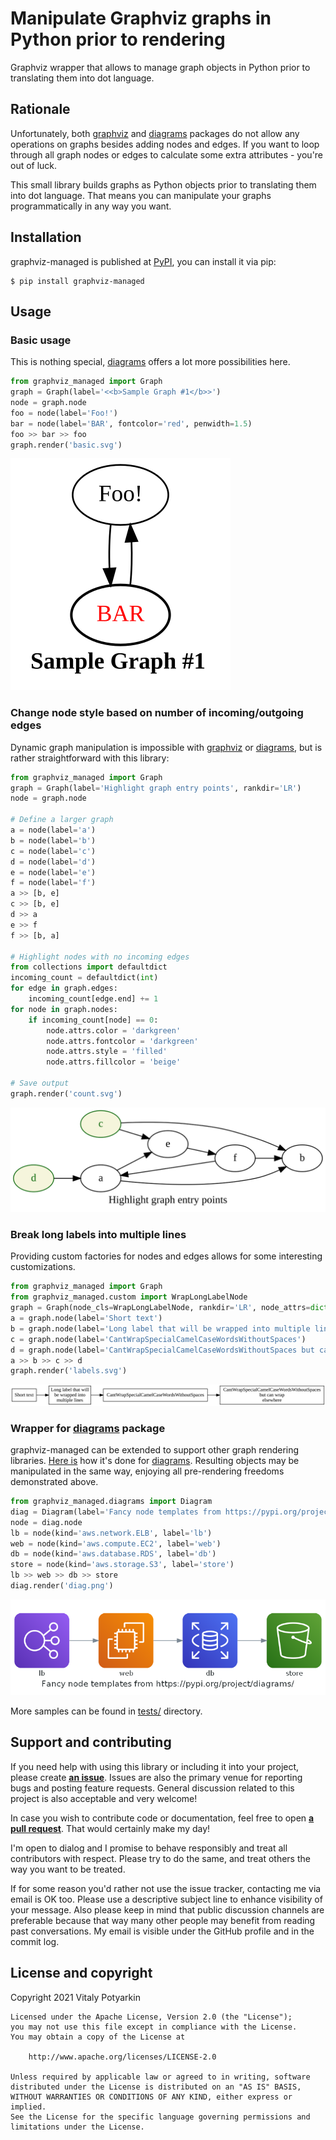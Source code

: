 # Manipulate Graphviz graphs in Python prior to rendering

Graphviz wrapper that allows to manage graph objects in Python prior to
translating them into dot language.

## Rationale

Unfortunately, both [graphviz] and [diagrams] packages do not allow any
operations on graphs besides adding nodes and edges. If you want to loop
through all graph nodes or edges to calculate some extra attributes - you're
out of luck.

This small library builds graphs as Python objects prior to translating them
into dot language. That means you can manipulate your graphs programmatically
in any way you want.

[graphviz]: https://graphviz.readthedocs.io/en/stable/manual.html
[diagrams]: https://diagrams.mingrammer.com/


## Installation

graphviz-managed is published at [PyPI], you can install it via pip:

```
$ pip install graphviz-managed
```

[PyPI]: https://pypi.org/project/graphviz-managed


## Usage

### Basic usage

This is nothing special, [diagrams] offers a lot more possibilities here.

```python
from graphviz_managed import Graph
graph = Graph(label='<<b>Sample Graph #1</b>>')
node = graph.node
foo = node(label='Foo!')
bar = node(label='BAR', fontcolor='red', penwidth=1.5)
foo >> bar >> foo
graph.render('basic.svg')
```

[![sample graph output](samples/basic.svg)](samples/basic.py)


### Change node style based on number of incoming/outgoing edges

Dynamic graph manipulation is impossible with [graphviz] or [diagrams],
but is rather straightforward with this library:

```python
from graphviz_managed import Graph
graph = Graph(label='Highlight graph entry points', rankdir='LR')
node = graph.node

# Define a larger graph
a = node(label='a')
b = node(label='b')
c = node(label='c')
d = node(label='d')
e = node(label='e')
f = node(label='f')
a >> [b, e]
c >> [b, e]
d >> a
e >> f
f >> [b, a]

# Highlight nodes with no incoming edges
from collections import defaultdict
incoming_count = defaultdict(int)
for edge in graph.edges:
    incoming_count[edge.end] += 1
for node in graph.nodes:
    if incoming_count[node] == 0:
        node.attrs.color = 'darkgreen'
        node.attrs.fontcolor = 'darkgreen'
        node.attrs.style = 'filled'
        node.attrs.fillcolor = 'beige'

# Save output
graph.render('count.svg')
```

[![sample graph output](samples/count.svg)](samples/count.py)

### Break long labels into multiple lines

Providing custom factories for nodes and edges allows for some interesting
customizations.

```python
from graphviz_managed import Graph
from graphviz_managed.custom import WrapLongLabelNode
graph = Graph(node_cls=WrapLongLabelNode, rankdir='LR', node_attrs=dict(shape='box'))
a = graph.node(label='Short text')
b = graph.node(label='Long label that will be wrapped into multiple lines')
c = graph.node(label='CantWrapSpecialCamelCaseWordsWithoutSpaces')
d = graph.node(label='CantWrapSpecialCamelCaseWordsWithoutSpaces but can wrap elsewhere')
a >> b >> c >> d
graph.render('labels.svg')
```

[![sample graph output](samples/labels.svg)](samples/labels.py)

### Wrapper for [diagrams] package

graphviz-managed can be extended to support other graph rendering libraries.
[Here is](src/graphviz_managed/diagrams.py) how it's done for [diagrams].
Resulting objects may be manipulated in the same way, enjoying all pre-rendering
freedoms demonstrated above.

```python
from graphviz_managed.diagrams import Diagram
diag = Diagram(label='Fancy node templates from https://pypi.org/project/diagrams/', pad=0.1)
node = diag.node
lb = node(kind='aws.network.ELB', label='lb')
web = node(kind='aws.compute.EC2', label='web')
db = node(kind='aws.database.RDS', label='db')
store = node(kind='aws.storage.S3', label='store')
lb >> web >> db >> store
diag.render('diag.png')
```

[![sample graph output](samples/diag.png)](samples/diag.py)

More samples can be found in [tests/](tests/) directory.


## Support and contributing

If you need help with using this library or including it into your project,
please create **[an issue][issues]**.
Issues are also the primary venue for reporting bugs and posting feature
requests. General discussion related to this project is also acceptable and
very welcome!

In case you wish to contribute code or documentation, feel free to open
**[a pull request](https://github.com/sio/graphviz-managed/pulls)**. That would
certainly make my day!

I'm open to dialog and I promise to behave responsibly and treat all
contributors with respect. Please try to do the same, and treat others the way
you want to be treated.

If for some reason you'd rather not use the issue tracker, contacting me via
email is OK too. Please use a descriptive subject line to enhance visibility
of your message. Also please keep in mind that public discussion channels are
preferable because that way many other people may benefit from reading past
conversations. My email is visible under the GitHub profile and in the commit
log.

[issues]: https://github.com/sio/graphviz-managed/issues


## License and copyright

Copyright 2021 Vitaly Potyarkin

    Licensed under the Apache License, Version 2.0 (the "License");
    you may not use this file except in compliance with the License.
    You may obtain a copy of the License at

        http://www.apache.org/licenses/LICENSE-2.0

    Unless required by applicable law or agreed to in writing, software
    distributed under the License is distributed on an "AS IS" BASIS,
    WITHOUT WARRANTIES OR CONDITIONS OF ANY KIND, either express or implied.
    See the License for the specific language governing permissions and
    limitations under the License.

